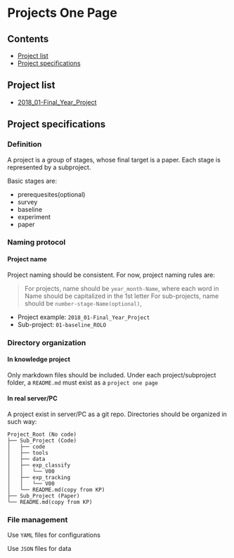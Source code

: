 # Projects One Page
## Contents
 - [Project list](#project-specifications)
 - [Project specifications](#project-specifications)

## Project list
 - [2018_01-Final_Year_Project](2018_01-Final_Year_Project)

## Project specifications
### Definition
A project is a group of stages, whose final target is a paper. Each stage is represented by a subproject.

Basic stages are:
- prerequesites(optional)
- survey
- baseline
- experiment
- paper
### Naming protocol
#### Project name
Project naming should be consistent. For now, project naming rules are:
 > For projects, name should be `year_month-Name`, where each word in Name should be capitalized in the 1st letter
 > For sub-projects, name should be `number-stage-Name(optional)`, 

 - Project example: `2018_01-Final_Year_Project`
 - Sub-project: `01-baseline_ROLO`
### Directory organization
#### In knowledge project
Only markdown files should be included. Under each project/subproject folder, a `README.md` must exist as a `project one page`
#### In real server/PC
A project exist in server/PC as a git repo. Directories should be organized in such way:
```
Project_Root (No code)
├── Sub_Project (Code)
│   ├── code
│   ├── tools
│   ├── data
│   ├── exp_classify
│   │   └── V00
│   ├── exp_tracking
│   │   └── V00
│   └── README.md(copy from KP)
├── Sub_Project (Paper)
└── README.md(copy from KP)
```

### File management
Use `YAML` files for configurations

Use `JSON` files for data



